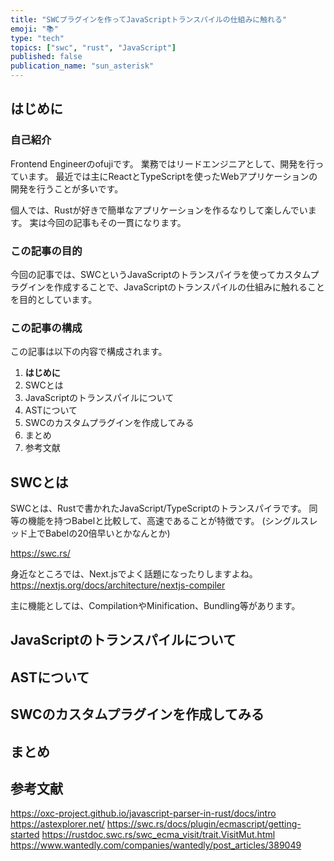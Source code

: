 ```yaml
---
title: "SWCプラグインを作ってJavaScriptトランスパイルの仕組みに触れる"
emoji: "📚"
type: "tech"
topics: ["swc", "rust", "JavaScript"]
published: false
publication_name: "sun_asterisk"
---
```


## はじめに

### 自己紹介

Frontend Engineerのofujiです。
業務ではリードエンジニアとして、開発を行っています。
最近では主にReactとTypeScriptを使ったWebアプリケーションの開発を行うことが多いです。

個人では、Rustが好きで簡単なアプリケーションを作るなりして楽しんでいます。
実は今回の記事もその一貫になります。

### この記事の目的
今回の記事では、SWCというJavaScriptのトランスパイラを使ってカスタムプラグインを作成することで、JavaScriptのトランスパイルの仕組みに触れることを目的としています。

### この記事の構成

この記事は以下の内容で構成されます。

1. **はじめに**
2. SWCとは
3. JavaScriptのトランスパイルについて
4. ASTについて
5. SWCのカスタムプラグインを作成してみる
6. まとめ
7. 参考文献

## SWCとは

SWCとは、Rustで書かれたJavaScript/TypeScriptのトランスパイラです。
同等の機能を持つBabelと比較して、高速であることが特徴です。
(シングルスレッド上でBabelの20倍早いとかなんとか)

https://swc.rs/

身近なところでは、Next.jsでよく話題になったりしますよね。
https://nextjs.org/docs/architecture/nextjs-compiler

主に機能としては、CompilationやMinification、Bundling等があります。

## JavaScriptのトランスパイルについて

## ASTについて

## SWCのカスタムプラグインを作成してみる

## まとめ

## 参考文献

https://oxc-project.github.io/javascript-parser-in-rust/docs/intro
https://astexplorer.net/
https://swc.rs/docs/plugin/ecmascript/getting-started
https://rustdoc.swc.rs/swc_ecma_visit/trait.VisitMut.html
https://www.wantedly.com/companies/wantedly/post_articles/389049

